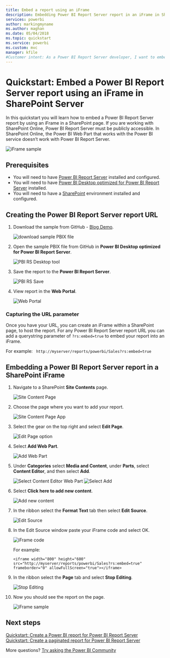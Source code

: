 ```yaml
---
title: Embed a report using an iFrame
description: Embedding Power BI Report Server report in an iFrame in SharePoint Server
services: powerbi
author: markingmyname
ms.author: maghan
ms.date: 05/04/2018
ms.topic: quickstart
ms.service: powerbi
ms.custom: mvc
manager: kfile
#Customer intent: As a Power BI Report Server developer, I want to embed my PBI RS reports in an iFrame, so that I can show my reports in other applications.
---
```

# Quickstart: Embed a Power BI Report Server report using an iFrame in SharePoint Server

In this quickstart you will learn how to embed a Power BI Report Server report by using an iFrame in a SharePoint page. If you are working with SharePoint Online, Power BI Report Server must be publicly accessible. In SharePoint Online, the Power BI Web Part that works with the Power BI service doesn’t work with Power BI Report Server. 

![iFrame sample](media/quickstart-embed/quickstart_embed_01.png)
## Prerequisites
* You will need to have [Power BI Report Server](https://powerbi.microsoft.com/en-us/report-server/) installed and configured.
* You will need to have [Power BI Desktop optimized for Power BI Report Server](install-powerbi-desktop.md) installed.
* You will need to have a [SharePoint](https://docs.microsoft.com/en-us/sharepoint/install/install) environment installed and configured.

## Creating the Power BI Report Server report URL

1. Download the sample from GitHub - [Blog Demo](https://github.com/Microsoft/powerbi-desktop-samples).

    ![download sample PBIX file](media/quickstart-embed/quickstart_embed_14.png)

2. Open the sample PBIX file from GitHub in **Power BI Desktop optimized for Power BI Report Server**.

    ![PBI RS Desktop tool](media/quickstart-embed/quickstart_embed_02.png)

3. Save the report to the **Power BI Report Server**. 

    ![PBI RS Save](media/quickstart-embed/quickstart_embed_03.png)

4. View report in the **Web Portal**.

    ![Web Portal](media/quickstart-embed/quickstart_embed_04.png)

### Capturing the URL parameter

Once you have your URL, you can create an iFrame within a SharePoint page, to host the report. For any Power BI Report Server report URL you can add a querystring parameter of `?rs:embed=true` to embed your report into an iFrame. 

   For example:
    ``` 
    http://myserver/reports/powerbi/Sales?rs:embed=true
    ```
## Embedding a Power BI Report Server report in a SharePoint iFrame

1. Navigate to a SharePoint **Site Contents** page.

    ![Site Content Page](media/quickstart-embed/quickstart_embed_05.png)

2. Choose the page where you want to add your report.

    ![Site Content Page App](media/quickstart-embed/quickstart_embed_06.png)

3. Select the gear on the top right and select **Edit Page**.

    ![Edit Page option](media/quickstart-embed/quickstart_embed_07.png)

4. Select **Add Web Part**.

    ![Add Web Part](media/quickstart-embed/quickstart_embed_08.png)

5. Under **Categories** select **Media and Content**, under **Parts**, select **Content Editor**, and then select **Add**.

    ![Select Content Editor Web Part](media/quickstart-embed/quickstart_embed_09.png)
    ![Select Add](media/quickstart-embed/quickstart_embed_091.png)

6. Select **Click here to add new content**.

    ![Add new content](media/quickstart-embed/quickstart_embed_10.png)

7. In the ribbon select the **Format Text** tab then select **Edit Source**.

     ![Edit Source](media/quickstart-embed/quickstart_embed_11.png)

8. In the Edit Source window paste your iFrame code and select OK.

    ![iFrame code](media/quickstart-embed/quickstart_embed_12.png)

     For example:
     ```
     <iframe width="800" height="600" src="http://myserver/reports/powerbi/Sales?rs:embed=true" frameborder="0" allowFullScreen="true"></iframe>
     ```

9. In the ribbon select the **Page** tab and select **Stop Editing**.

    ![Stop Editing](media/quickstart-embed/quickstart_embed_13.png)

10. Now you should see the report on the page.

    ![iFrame sample](media/quickstart-embed/quickstart_embed_01.png)

## Next steps

[Quickstart: Create a Power BI report for Power BI Report Server](quickstart-create-powerbi-report.md)  
[Quickstart: Create a paginated report for Power BI Report Server](quickstart-create-paginated-report.md)  

More questions? [Try asking the Power BI Community](https://community.powerbi.com/) 